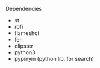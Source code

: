 

Dependencies

- st
- rofi
- flameshot
- feh
- clipster
- python3
- pypinyin (python lib, for search)
